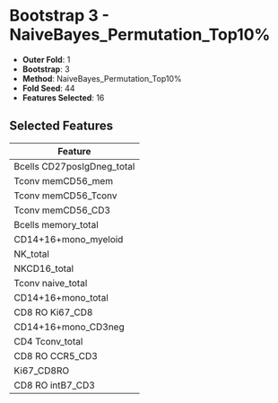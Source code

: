 # Bootstrap 3 - NaiveBayes_Permutation_Top10%

- **Outer Fold**: 1
- **Bootstrap**: 3
- **Method**: NaiveBayes_Permutation_Top10%
- **Fold Seed**: 44
- **Features Selected**: 16

## Selected Features

| Feature |
|---------|
| Bcells CD27posIgDneg_total |
| Tconv memCD56_mem |
| Tconv memCD56_Tconv |
| Tconv memCD56_CD3 |
| Bcells memory_total |
| CD14+16+mono_myeloid |
| NK_total |
| NKCD16_total |
| Tconv naive_total |
| CD14+16+mono_total |
| CD8 RO Ki67_CD8 |
| CD14+16+mono_CD3neg |
| CD4 Tconv_total |
| CD8 RO CCR5_CD3 |
| Ki67_CD8RO |
| CD8 RO intB7_CD3 |
